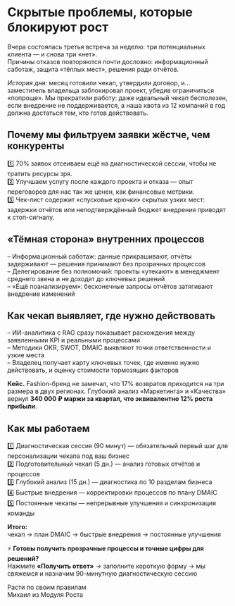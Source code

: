 # Скрытые проблемы, которые блокируют рост

Вчера состоялась третья встреча за неделю: три потенциальных клиента — и снова три «нет».  
Причины отказов повторяются почти дословно: информационный саботаж, защита «тёплых мест», решения ради отчётов.

_История дня:_ месяц готовили чекап, утвердили договор, и… заместитель владельца заблокировал проект, убедив ограничиться «попроще». Мы прекратили работу: даже идеальный чекап бесполезен, если внедрение не поддерживается, а наша квота из 12 компаний в год должна достаться тем, кто готов действовать.

## Почему мы фильтруем заявки жёстче, чем конкуренты

1️⃣ 70% заявок отсеиваем ещё на диагностической сессии, чтобы не тратить ресурсы зря.  
2️⃣ Улучшаем услугу после каждого проекта и отказа — опыт переговоров для нас так же ценен, как финансовые метрики.  
3️⃣ Чек-лист содержит «спусковые крючки» скрытых узких мест: задержки отчётов или неподтверждённый бюджет внедрения приводят к стоп-сигналу.

## «Тёмная сторона» внутренних процессов

– Информационный саботаж: данные прикрашивают, отчёты задерживают — решения принимают без прозрачных процессов  
– Делегирование без полномочий: проекты «утекают» в менеджмент среднего звена и не доходят до ключевых решений  
– «Ещё поанализируем»: бесконечные запросы отчётов затягивают внедрение изменений

## Как чекап выявляет, где нужно действовать

– ИИ-аналитика с RAG сразу показывает расхождения между заявленными KPI и реальными процессами  
– Методики OKR, SWOT, DMAIC выявляют точки ответственности и узкие места  
– Владелец получает карту ключевых точек, где именно нужно действовать, и оценку стоимости тормозящих факторов

**Кейс.** Fashion-бренд не замечал, что 17% возвратов приходится на три размера в двух регионах. Глубокий анализ «Маркетинга» и «Качества» вернул **340 000 ₽ маржи за квартал, что эквивалентно 12% роста прибыли**.

## Как мы работаем

1️⃣ Диагностическая сессия (90 минут) — обязательный первый шаг для персонализации чекапа под ваш бизнес  
2️⃣ Подготовительный чекап (5 дн.) — анализ готовых отчётов и процессов  
3️⃣ Глубокий анализ (15 дн.) — диагностика по 10 разделам бизнеса  
4️⃣ Быстрые внедрения — корректировки процессов по плану DMAIC  
5️⃣ Постоянные чекапы — непрерывные улучшения и синхронизация команды

**Итого:**  
чекап → план DMAIC → быстрые внедрения → постоянные улучшения

⚡️ **Готовы получить прозрачные процессы и точные цифры для решений?**  
Нажмите **«Получить ответ»** → заполните короткую форму → мы свяжемся и назначим 90-минутную диагностическую сессию

Расти по своим правилам  
Михаил из Модуля Роста
